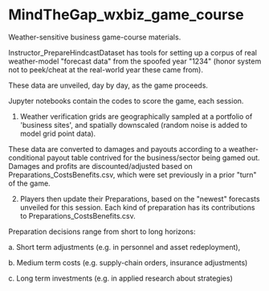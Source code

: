 # MindTheGap_wxbiz_game_course

Weather-sensitive business game-course materials. 

Instructor_PrepareHindcastDataset has tools for setting up a corpus of real weather-model "forecast data" from the spoofed year "1234" (honor system not to peek/cheat at the real-world year these came from). 

These data are unveiled, day by day, as the game proceeds. 

Jupyter notebooks contain the codes to score the game, each session. 

1. Weather verification grids are geographically sampled at a portfolio of 'business sites', and spatially downscaled (random noise is added to model grid point data). 

These data are converted to damages and payouts according to a weather-conditional payout table contrived for the business/sector being gamed out. Damages and profits are discounted/adjusted based on Preparations_CostsBenefits.csv, which were set previously in a prior "turn" of the game.  

2. Players then update their Preparations, based on the "newest" forecasts unveiled for this session. Each kind of preparation has its contributions to Preparations_CostsBenefits.csv. 

Preparation decisions range from short to long horizons: 

a. Short term adjustments (e.g. in personnel and asset redeployment),

b. Medium term costs (e.g. supply-chain orders, insurance adjustments) 

c. Long term investments (e.g. in applied research about strategies) 


